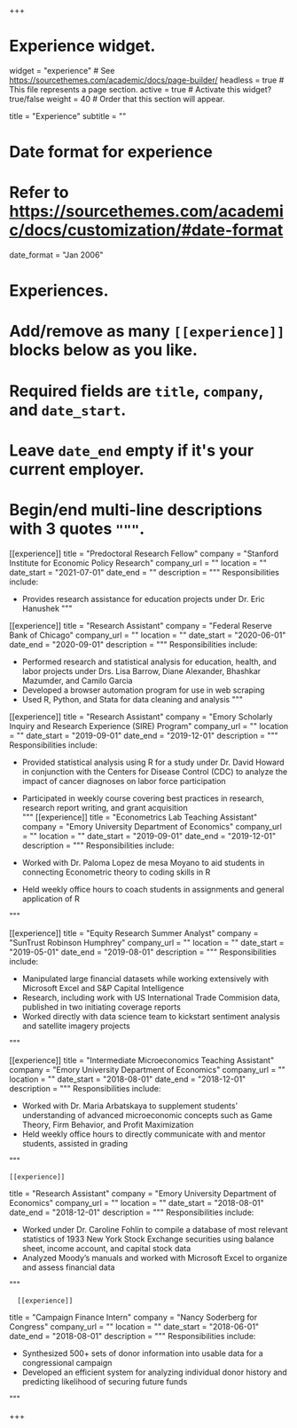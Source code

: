 +++
# Experience widget.
widget = "experience"  # See https://sourcethemes.com/academic/docs/page-builder/
headless = true  # This file represents a page section.
active = true  # Activate this widget? true/false
weight = 40  # Order that this section will appear.

title = "Experience"
subtitle = ""

# Date format for experience
#   Refer to https://sourcethemes.com/academic/docs/customization/#date-format
date_format = "Jan 2006"

# Experiences.
#   Add/remove as many `[[experience]]` blocks below as you like.
#   Required fields are `title`, `company`, and `date_start`.
#   Leave `date_end` empty if it's your current employer.
#   Begin/end multi-line descriptions with 3 quotes `"""`.

[[experience]]
  title = "Predoctoral Research Fellow"
  company = "Stanford Institute for Economic Policy Research"
  company_url = ""
  location = ""
  date_start = "2021-07-01"
  date_end = ""
  description = """
  Responsibilities include:
  
  * Provides research assistance for education projects under Dr. Eric Hanushek
  """



[[experience]]
  title = "Research Assistant"
  company = "Federal Reserve Bank of Chicago"
  company_url = ""
  location = ""
  date_start = "2020-06-01"
  date_end = "2020-09-01"
  description = """
  Responsibilities include:
  
  * Performed research and statistical analysis for education, health, and labor projects under Drs. Lisa Barrow, Diane Alexander, Bhashkar Mazumder, and Camilo Garcia
  * Developed a browser automation program for use in web scraping
  * Used R, Python, and Stata for data cleaning and analysis
  """

[[experience]]
  title = "Research Assistant"
  company = "Emory Scholarly Inquiry and Research Experience (SIRE) Program"
  company_url = ""
  location = ""
  date_start = "2019-09-01"
  date_end = "2019-12-01"
  description = """
  Responsibilities include:
  
  * Provided statistical analysis using R for a study under Dr. David Howard in conjunction with the Centers for Disease Control (CDC) to analyze the impact of cancer diagnoses on labor force participation
  * Participated in weekly course covering best practices in research, research report writing, and grant acquisition  
  """
[[experience]]
  title = "Econometrics Lab Teaching Assistant"
  company = "Emory University Department of Economics"
  company_url = ""
  location = ""
  date_start = "2019-09-01"
  date_end = "2019-12-01"
  description = """
  Responsibilities include:

  * Worked with Dr. Paloma Lopez de mesa Moyano to aid students in connecting Econometric theory to coding skills in R 
  * Held weekly office hours to coach students in assignments and general application of R

  """

[[experience]]
  title = "Equity Research Summer Analyst"
  company = "SunTrust Robinson Humphrey"
  company_url = ""
  location = ""
  date_start = "2019-05-01"
  date_end = "2019-08-01"
  description = """
  Responsibilities include:

  * Manipulated large financial datasets while working extensively with Microsoft Excel and S&P Capital Intelligence
  * Research, including work with US International Trade Commision data, published in two initiating coverage reports
  * Worked directly with data science team to kickstart sentiment analysis and satellite imagery projects 

  """
  
  [[experience]]
  title = "Intermediate Microeconomics Teaching Assistant"
  company = "Emory University Department of Economics"
  company_url = ""
  location = ""
  date_start = "2018-08-01"
  date_end = "2018-12-01"
  description = """
  Responsibilities include:

  * Worked with Dr. Maria Arbatskaya to supplement students’ understanding of advanced microeconomic concepts such as Game Theory, Firm Behavior, and Profit Maximization
  * Held weekly office hours to directly communicate with and mentor students, assisted in grading

  """
  
    [[experience]]
  title = "Research Assistant"
  company = "Emory University Department of Economics"
  company_url = ""
  location = ""
  date_start = "2018-08-01"
  date_end = "2018-12-01"
  description = """
  Responsibilities include:

  * Worked under Dr. Caroline Fohlin to compile a database of most relevant statistics of 1933 New York Stock Exchange securities using balance sheet, income account, and capital stock data            
  * Analyzed Moody’s manuals and worked with Microsoft Excel to organize and assess financial data 
  
  """
  
      [[experience]]
  title = "Campaign Finance Intern"
  company = "Nancy Soderberg for Congress"
  company_url = ""
  location = ""
  date_start = "2018-06-01"
  date_end = "2018-08-01"
  description = """
  Responsibilities include:

  * Synthesized 500+ sets of donor information into usable data for a congressional campaign
  * Developed an efficient system for analyzing individual donor history and predicting likelihood of securing future funds
  
  """



+++
